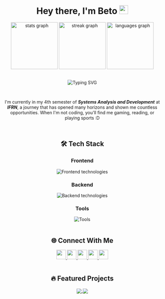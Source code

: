<h1 align="center"> 
  Hey there, I'm Beto 
  <img src="https://media.giphy.com/media/hvRJCLFzcasrR4ia7z/giphy.gif" width="28">
</h1>

<p align="center">
<!--   <a href="https://github.com/luiizr?tab=followers">
    <img alt="followers" src="https://img.shields.io/github/followers/luiizr?color=09A5A5&style=for-the-badge">
  </a>
  <a href="https://www.youtube.com/@yourchannel?sub_confirmation=1">
    <img alt="youtube subscribers" src="https://img.shields.io/youtube/channel/subscribers/UCDCHcqyeQgJ-jVSd6VJkbCw?color=09A5A5&style=for-the-badge">
  </a> -->
<!--   <img src="https://komarev.com/ghpvc/?username=luiizr&color=09A5A5&style=for-the-badge" alt="Profile views" /> -->
</p>

<div align="center">
  <img src="https://github-readme-stats.vercel.app/api?username=luiizr&show_icons=true&count_private=true&hide_border=true&title_color=00bfbf&icon_color=00bfbf&text_color=c9d1d9&bg_color=0d1117" height="150" alt="stats graph" />
  <img src="https://github-readme-streak-stats.herokuapp.com/?user=luiizr&hide_border=true&background=0d1117&stroke=00bfbf&ring=00bfbf&fire=00bfbf&currStreakNum=c9d1d9&sideNums=00bfbf&currStreakLabel=00bfbf&sideLabels=00bfbf&dates=00bfbf" height="150" alt="streak graph" />
  <img src="https://github-readme-stats.vercel.app/api/top-langs?username=luiizr&layout=compact&hide_border=true&title_color=00bfbf&text_color=00bfbf&bg_color=0d1117" height="150" alt="languages graph" />
</div>

<br>

<p align="center">
  <img src="https://readme-typing-svg.demolab.com?font=Fira+Code&pause=1000&color=00BFBF&center=true&vCenter=true&width=435&lines=Systems+Analysis+student;Full-stack+developer;Tech+content+creator;Open-source+enthusiast" alt="Typing SVG" />
</p>

<br>

<p align="center">
  I'm currently in my 4th semester of <strong><em>Systems Analysis and Development</em></strong> at <strong><em>IFRN</em></strong>, a journey that has opened many horizons and shown me countless opportunities. When I'm not coding, you'll find me gaming, reading, or playing sports :D
</p>

<br>

<h2 align="center">🛠 Tech Stack</h2>

<div align="center">
  <h3>Frontend</h3>
  <img src="https://skillicons.dev/icons?i=react,angular,nextjs,typescript,javascript,html,css,tailwind,figma&theme=dark" alt="Frontend technologies" />
  
  <h3>Backend</h3>
  <img src="https://skillicons.dev/icons?i=nodejs,nestjs,django,python,java,spring,postgres,mongodb&theme=dark" alt="Backend technologies" />
  
  <h3>Tools</h3>
  <img src="https://skillicons.dev/icons?i=git,github,vscode,linux,docker,postman&theme=dark" alt="Tools" />
</div>

<br>

<h2 align="center">🌐 Connect With Me</h2>

<div align="center">
  <a href="https://www.youtube.com/@yourchannel" target="_blank">
    <img src="https://img.shields.io/badge/YouTube-FF0000?style=for-the-badge&logo=youtube&logoColor=white" height="30">
  </a>
  <a href="https://www.linkedin.com/in/luiz-roberto-desenvolvedor/" target="_blank">
    <img src="https://img.shields.io/badge/LinkedIn-0077B5?style=for-the-badge&logo=linkedin&logoColor=white" height="30">
  </a>
  <a href="https://www.instagram.com/luiiz.rs/" target="_blank">
    <img src="https://img.shields.io/badge/Instagram-E4405F?style=for-the-badge&logo=instagram&logoColor=white" height="30">
  </a>
  <a href="mailto:your.email@example.com">
    <img src="https://img.shields.io/badge/Gmail-D14836?style=for-the-badge&logo=gmail&logoColor=white" height="30">
  </a>
  <a href="https://discord.com/invite/#" target="_blank">
    <img src="https://img.shields.io/badge/Discord-7289DA?style=for-the-badge&logo=discord&logoColor=white" height="30">
  </a>
</div>

<br>

<h2 align="center">🔥 Featured Projects</h2>

<div align="center">
  
  <!-- Project Cards -->
  <a href="https://github.com/luiizr/FitHub">
    <img align="center" src="https://github-readme-stats.vercel.app/api/pin/?username=luiizr&repo=Fithub&theme=react&border_color=00bfbf" />
  </a>
  <a href="https://github.com/luiizr/Vetores-Dinamicos">
    <img align="center" src="https://github-readme-stats.vercel.app/api/pin/?username=luiizr&repo=Vetores-Dinamicos&theme=react&border_color=00bfbf" />
  </a>
</div>

<br>

<!-- <h2 align="center">📈 GitHub Activity</h2> -->

<div align="center">
  
  <!-- GitHub Snake Graph -->
  <!-- <picture>
    <source media="(prefers-color-scheme: dark)" srcset="https://raw.githubusercontent.com/luiizr/luiizr/output/github-contribution-grid-snake-dark.svg">
    <source media="(prefers-color-scheme: light)" srcset="https://raw.githubusercontent.com/luiizr/luiizr/output/github-contribution-grid-snake.svg">
    <img alt="github contribution grid snake animation" src="https://raw.githubusercontent.com/luiizr/luiizr/output/github-contribution-grid-snake.svg">
  </picture> -->
  
  <!-- GitHub Trophy -->
  <div align="center">
<!--     <img src="https://github-profile-trophy.vercel.app/?username=luiizr&theme=onedark&row=2&column=4&margin-w=15&margin-h=15" alt="GitHub Trophies" /> -->
<!--   </div> -->
</div>

<br>

<!-- <h2 align="center">📺 Latest YouTube Videos</h2> -->

<!-- YouTube: Recent Videos -->
<div align="center">
  
  <!-- Replace with your actual YouTube video cards -->
  <a href="https://youtu.be/video1">
<!--     <img src="https://img.youtube.com/vi/video1/mqdefault.jpg" height="120"> -->
<!--   </a> -->
<!--   <a href="https://youtu.be/video2"> -->
<!--     <img src="https://img.youtube.com/vi/video2/mqdefault.jpg" height="120"> -->
<!--   </a> -->
<!--   <a href="https://youtu.be/video3"> -->
<!--     <img src="https://img.youtube.com/vi/video3/mqdefault.jpg" height="120"> -->
<!--   </a> -->
<!-- </div> -->

<br>

<div align="center">
<!--   <img src="https://spotify-github-profile.vercel.app/api/view?uid=your_spotify_id&cover_image=true&theme=novatorem" alt="Spotify Listening" /> -->
</div>
